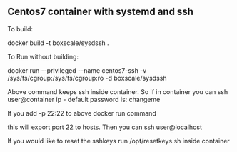 ## Centos7 container with systemd and ssh

To build:

docker build -t boxscale/sysdssh .

To Run without building: 

docker run --privileged --name centos7-ssh -v /sys/fs/cgroup:/sys/fs/cgroup:ro -d boxscale/sysdssh

Above command keeps ssh inside container. So if in container you can ssh user@container ip - default password is: changeme 

If you add -p 22:22 to above docker run command 

this will export port 22 to hosts. Then you can ssh user@localhost 

If you would like to reset the sshkeys run /opt/resetkeys.sh inside container
